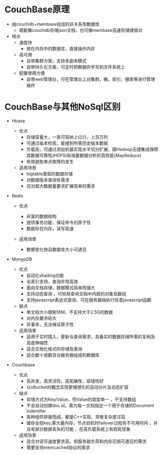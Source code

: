 # CouchBase原理

* 由couchdb+membase组成的非关系型数据库
  * 既能像couchdb存储json文档，也可像membase高速存储键值对
* 特点
  * 速度快
    * 放在内存中的数据库，直接操作内存
  * 高可用
    * 自带集群方案，支持多副本模式
    * 自带持久化方案，可定时把数据异步写到文件系统上
  * 配置使用方便 
    * 自带web管理台，可在管理台上对集群，桶，索引，搜索等进行管理操作

# CouchBase与其他NoSql区别 

* Hbase

  * 优点
    * 存储容量大，一表可容纳上亿行，上百万列
    * 可通过版本检索，能搜到所需历史版本数据
    * 负载高，可通过添加机器实现水平切分扩展，跟Hadoop无缝集成保障其数据可靠性(HDFS)和海量数据分析的高性能(MapReduce)
    * 有效避免单点故障的发生
  * 适用场景
    * bigtable类型的数据存储
    * 对数据版本查询有需求
    * 应对超大数据量要求扩展简单的需求

* Redis

  * 优点 
    * 非富的数据结构
    * 提供事务功能，保证命令的原子性
    * 数据存在内存，读写高速

  * 适用场景
    * 数据变化快且数据库大小可遇见

* MongoDB

  * 优点
    * 自动化shading功能 
    * 全索引支持，查询非常高效
    * 面向文档存储，数据模式简单而强大
    * 支持动态查询 ，可轻易查询文档中内嵌的对象及数组
    * 支持javascript表达式查询，可在服务器端执行任意javascript函数
  * 缺点 
    * 单文档大小限制16M，不支持大于2.5G的数据
    * 对内存要求较大
    * 非事务，无法保证原子性
  * 适用场景 
    * 适用于实时插入，更新与查询需求，具备实时数据存储所需的复制及高度伸缩性
    * 适合文档化格式的存储及查询
    * 适合数十或数百台服务器组成的数据库

* Couchbase
  * 优点 
    * 高并发，高灵活性，高拓展性，容错性好
    * 以vBucket的概念实现更理想化的自动分片及动态扩容
  * 缺点
    * 存储方式为Key/Value，但Value的类型单一 ，不支持数组 
    * 不会自动创建doc id，需为每一文档指定一个用于存储的Document Indentifer
    * 各种组件拼接而成，都是C++实现，导致复杂度过高
    * 缓存全部key,需大量内存，节点宕机时failover过程有不可用时间 ，并且有部分数据丢失的可能 ，在高负载系统上有假死现象
  * 适用场景
    * 适合对读写速度要求高，但服务器负荷和内存花销可遇见的需求
    * 需要支持memcached协议的需求